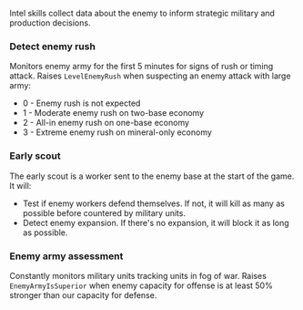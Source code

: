 Intel skills collect data about the enemy to inform strategic military and production decisions.

### Detect enemy rush

Monitors enemy army for the first 5 minutes for signs of rush or timing attack.
Raises `LevelEnemyRush` when suspecting an enemy attack with large army:
* 0 - Enemy rush is not expected
* 1 - Moderate enemy rush on two-base economy
* 2 - All-in enemy rush on one-base economy
* 3 - Extreme enemy rush on mineral-only economy

### Early scout

The early scout is a worker sent to the enemy base at the start of the game.
It will:
* Test if enemy workers defend themselves. If not, it will kill as many as possible before countered by military units.
* Detect enemy expansion. If there's no expansion, it will block it as long as possible.

### Enemy army assessment

Constantly monitors military units tracking units in fog of war.
Raises `EnemyArmyIsSuperior` when enemy capacity for offense is at least 50% stronger than our capacity for defense.
